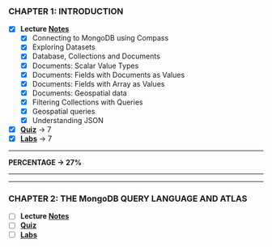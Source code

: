 ### **CHAPTER 1: INTRODUCTION**
+ [x] **Lecture [Notes](https://github.com/PragathiNS/online-courses/blob/master/MongoDB%20University/M001:MongoDB%20Basics/Chapter%201:%20Introduction/notes.md)**
  - [x] Connecting to MongoDB using Compass
  - [x] Exploring Datasets
  - [x] Database, Collections and Documents
  - [x] Documents: Scalar Value Types
  - [x] Documents: Fields with Documents as Values
  - [x] Documents: Fields with Array as Values
  - [x] Documents: Geospatial data
  - [x] Filtering Collections with Queries
  - [x] Geospatial queries
  - [x] Understanding JSON
+ [x] **[Quiz](https://github.com/PragathiNS/online-courses/blob/master/MongoDB%20University/M001:MongoDB%20Basics/Chapter%201:%20Introduction/quiz_001_1.md)** -> 7
+ [x] **[Labs](https://github.com/PragathiNS/online-courses/blob/master/MongoDB%20University/M001:MongoDB%20Basics/Chapter%201:%20Introduction/lab_001_1.md)** -> 7
---
**PERCENTAGE -> 27%**

---
---
### **CHAPTER 2: THE MongoDB QUERY LANGUAGE AND ATLAS**
+ [ ] **Lecture [Notes](https://github.com/PragathiNS/online-courses/blob/master/MongoDB%20University/M001:MongoDB%20Basics/Chapter%202:%20MongoDB%20Query%20Language%20and%20Atlas/notes.md)**
+ [ ] **[Quiz](https://github.com/PragathiNS/online-courses/blob/master/MongoDB%20University/M001:MongoDB%20Basics/Chapter%202:%20MongoDB%20Query%20Language%20and%20Atlas/quiz_001_2.md)**
+ [ ] **[Labs](https://github.com/PragathiNS/online-courses/blob/master/MongoDB%20University/M001:MongoDB%20Basics/Chapter%202:%20MongoDB%20Query%20Language%20and%20Atlas/lab_001_2.md)**
